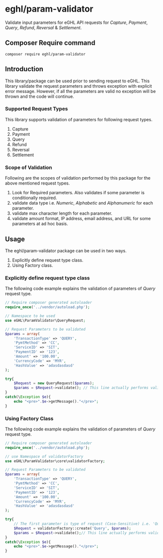 # eghl/param-validator

Validate input parameters for eGHL API requests for *Capture*, *Payment*, *Query*, *Refund*, *Reversal* & *Settlement*.

## Composer Require command

```pseudocode
composer require eghl/param-validator
```

## Introduction

This library/package can be used prior to sending request to eGHL. This library validate the request parameters and throws exception with explicit error message. However, if all the parameters are valid no exception will be thrown and the code will continue.

### Supported Request Types

This library supports validation of parameters for following request types.

1. Capture
2. Payment
3. Query
4. Refund
5. Reversal
6. Settlement

### Scope of Validation

Following are the scopes of validation performed by this package for the above mentioned request types.

1. Look for Required parameters. Also validates if some parameter is conditionally required.
2. validate data type i.e. *Numeric*, *Alphabetic* and *Alphanumeric* for each parameter.
3. validate max character length for each parameter.
4. validate amount format, IP address, email address, and URL for some parameters at ad hoc basis.

## Usage

The eghl/param-validator package can be used in two ways.

1. Explicitly define request type class.
2. Using Factory class.

### Explicitly define request type class

The following code example explains the validation of parameters of *Query* request type.

```php
// Require composer generated autoloader
require_once('../vendor/autoload.php');

// Namespace to be used
use eGHL\ParamValidator\QueryRequest;

// Request Parameters to be validated
$params = array(
    'TransactionType' => 'QUERY',
    'PymtMethod' => 'CC',
    'ServiceID' => 'SIT',
    'PaymentID' => '123',
    'Amount' => '100.00',
    'CurrencyCode' => 'MYR',
    'HashValue' => 'adasdasdasd'
);

try{
    $Request = new QueryRequest($params);
    $params = $Request->validate(); // This line actually performs validation and will throw exception if any parameter is invalid. If all parameters are defined correctly, the function will retrun array of parameters to be sent to respective eGHL API.
}
catch(\Exception $e){
    echo "<pre>".$e->getMessage()."</pre>";
}
```

### Using Factory Class

The following code example explains the validation of parameters of *Query* request type.

```php
// Require composer generated autoloader
require_once('../vendor/autoload.php');

// use Namespace of validatorFactory
use eGHL\ParamValidator\core\validatorFactory;

// Request Parameters to be validated
$params = array(
    'TransactionType' => 'QUERY',
    'PymtMethod' => 'CC',
    'ServiceID' => 'SIT',
    'PaymentID' => '123',
    'Amount' => '100.00',
    'CurrencyCode' => 'MYR',
    'HashValue' => 'adasdasdasd'
);

try{
    // The first parameter is type of request (Case-Sensitive) i.e. 'Query' in the current example
    $Request = validatorFactory::create('Query', $params);
    $params = $Request->validate();// This line actually performs validation and will throw exception if any parameter is invalid. If all parameters are defined correctly, the function will retrun array of parameters to be sent to respective eGHL API.
}
catch(\Exception $e){
    echo "<pre>".$e->getMessage()."</pre>";
}
```

